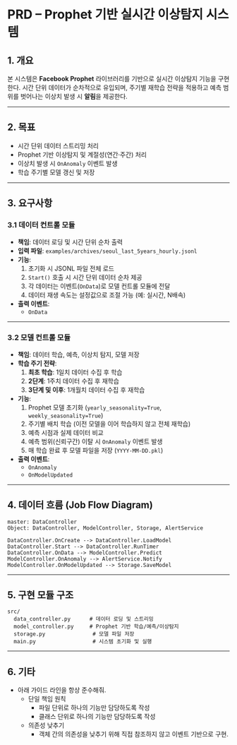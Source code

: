 # PRD – Prophet 기반 실시간 이상탐지 시스템

## 1. 개요

본 시스템은 **Facebook Prophet** 라이브러리를 기반으로 실시간 이상탐지 기능을 구현한다.
시간 단위 데이터가 순차적으로 유입되며, 주기별 재학습 전략을 적용하고 예측 범위를 벗어나는 이상치 발생 시 **알림**을 제공한다.

---

## 2. 목표

* 시간 단위 데이터 스트리밍 처리
* Prophet 기반 이상탐지 및 계절성(연간·주간) 처리
* 이상치 발생 시 `OnAnomaly` 이벤트 발생
* 학습 주기별 모델 갱신 및 저장

---

## 3. 요구사항

### 3.1 데이터 컨트롤 모듈

* **책임**: 데이터 로딩 및 시간 단위 순차 출력
* **입력 파일**: `examples/archives/seoul_last_5years_hourly.jsonl`
* **기능**:
  1. 초기화 시 JSONL 파일 전체 로드
  2. `Start()` 호출 시 시간 단위 데이터 순차 제공
  3. 각 데이터는 이벤트(`OnData`)로 모델 컨트롤 모듈에 전달
  4. 데이터 재생 속도는 설정값으로 조절 가능 (예: 실시간, N배속)
* **출력 이벤트**:
  * `OnData`

---

### 3.2 모델 컨트롤 모듈

* **책임**: 데이터 학습, 예측, 이상치 탐지, 모델 저장
* **학습 주기 전략**:
  1. **최초 학습**: 1일치 데이터 수집 후 학습
  2. **2단계**: 1주치 데이터 수집 후 재학습
  3. **3단계 및 이후**: 1개월치 데이터 수집 후 재학습
* **기능**:
  1. Prophet 모델 초기화 (`yearly_seasonality=True`, `weekly_seasonality=True`)
  2. 주기별 배치 학습 (이전 모델을 이어 학습하지 않고 전체 재학습)
  3. 예측 시점과 실제 데이터 비교
  4. 예측 범위(신뢰구간) 이탈 시 `OnAnomaly` 이벤트 발생
  5. 매 학습 완료 후 모델 파일을 저장 (`YYYY-MM-DD.pkl`)
* **출력 이벤트**:
  * `OnAnomaly`
  * `OnModelUpdated`

---

## 4. 데이터 흐름 (Job Flow Diagram)

```
master: DataController
Object: DataController, ModelController, Storage, AlertService

DataController.OnCreate --> DataController.LoadModel
DataController.Start --> DataController.RunTimer
DataController.OnData --> ModelController.Predict
ModelController.OnAnomaly --> AlertService.Notify
ModelController.OnModelUpdated --> Storage.SaveModel
```

---

## 5. 구현 모듈 구조

```
src/
  data_controller.py      # 데이터 로딩 및 스트리밍
  model_controller.py     # Prophet 기반 학습/예측/이상탐지
  storage.py               # 모델 파일 저장
  main.py                  # 시스템 초기화 및 실행
```

---

## 6. 기타

* 아래 가이드 라인을 항상 준수해줘.
  * 단일 책임 원칙
    - 파일 단위로 하나의 기능만 담당하도록 작성
    - 클래스 단위로 하나의 기능만 담당하도록 작성
  * 의존성 낮추기
    - 객체 간의 의존성을 낮추기 위해 직접 참조하지 않고 이벤트 기반으로 구현.